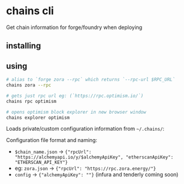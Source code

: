 # chains cli

Get chain information for forge/foundry when deploying

## installing

## using

```sh
# alias to `forge zora --rpc` which returns `--rpc-url $RPC_URL`
chains zora --rpc 

# gets just rpc url eg: (`https://rpc.optimism.io/`)
chains rpc optimism

# opens optimism block explorer in new browser window
chains explorer optimism
```

Loads private/custom configuration information from `~/.chains/`:

Configuration file format and naming:

* `$chain_name.json` -> `{"rpcUrl": "https://alchemyapi.io/y/$alchemyApiKey", "etherscanApiKey": "ETHERSCAN_API_KEY"}`
* eg: `zora.json` -> `{"rpcUrl": "https://rpc.zora.energy/"}`
* `config` -> `{"alchemyApiKey": ""}` (infura and tenderly coming soon)
